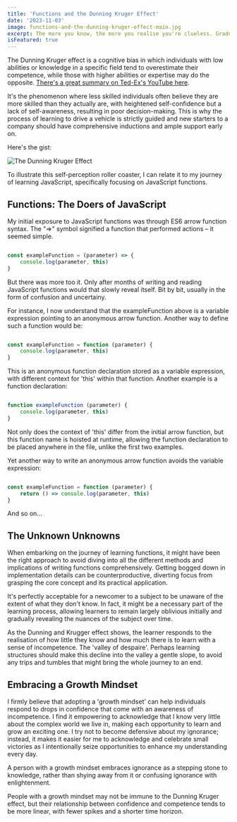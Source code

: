 ```yaml
---
title: 'Functions and the Dunning Kruger Effect'
date: '2023-11-03'
image: functions-and-the-dunning-kruger-effect-main.jpg
excerpt: The more you know, the more you realise you're clueless. Gradual exposure to details and a growth mindset help with the realisation.
isFeatured: true
---
```


The Dunning Kruger effect is a cognitive bias in which individuals with low abilities or knowledge in a specific field tend to overestimate their competence, while those with higher abilities or expertise may do the opposite.  [There's a great summary on Ted-Ex's YouTube here](https://youtu.be/pOLmD_WVY-E?si=F7eY9F4_9lPUtqh-).

It's the phenomenon where less skilled individuals often believe they are more skilled than they actually are, with heightened self-confidence but a lack of self-awareness, resulting in poor decision-making. This is why the process of learning to drive a vehicle is strictly guided and new starters to a company should have comprehensive inductions and ample support early on.

Here's the gist:

![The Dunning Kruger Effect](dunning-kruger-effect.svg)

To illustrate this self-perception roller coaster, I can relate it to my journey of learning JavaScript, specifically focusing on JavaScript functions.


## Functions: The Doers of JavaScript

My initial exposure to JavaScript functions was through ES6 arrow function syntax. The "=>" symbol signified a function that performed actions – it seemed simple.

```js

const exampleFunction = (parameter) => {
    console.log(parameter, this)
}

```

But there was more too it. Only after months of writing and reading JavaScript functions would that slowly reveal itself. Bit by bit, usually in the form of confusion and uncertainy. 

For instance, I now understand that the exampleFunction above is a variable expression pointing to an anonymous arrow function. Another way to define such a function would be:

```js

const exampleFunction = function (parameter) {
    console.log(parameter, this)
}

```

This is an anonymous function declaration stored as a variable expression, with different context for 'this' within that function. Another example is a function declaration:


```js

function exampleFunction (parameter) {
    console.log(parameter, this)
}

```

Not only does the context of 'this' differ from the initial arrow function, but this function name is hoisted at runtime, allowing the function declaration to be placed anywhere in the file, unlike the first two examples.

Yet another way to write an anonymous arrow function avoids the variable expression:

```js

const exampleFunction = function (parameter) {
    return () => console.log(parameter, this)
}

```

And so on...

## The Unknown Unknowns

When embarking on the journey of learning functions, it might have been the right approach to avoid diving into all the different methods and implications of writing functions comprehensively. Getting bogged down in implementation details can be counterproductive, diverting focus from grasping the core concept and its practical application.

It's perfectly acceptable for a newcomer to a subject to be unaware of the extent of what they don't know. In fact, it might be a necessary part of the learning process, allowing learners to remain largely oblivious initially and gradually revealing the nuances of the subject over time.

As the Dunning and Krugger effect shows, the learner responds to the realisation of how little they know and how much there is to learn with a sense of incompetence. The 'valley of despaire'. Perhaps learning structures should make this decline into the valley a gentle slope, to avoid any trips and tumbles that might bring the whole journey to an end. 

## Embracing a Growth Mindset

I firmly believe that adopting a 'growth mindset' can help individuals respond to drops in confidence that come with an awareness of incompetence. I find it empowering to acknowledge that I know very little about the complex world we live in, making each opportunity to learn and grow an exciting one. I try not to become defensive about my ignorance; instead, it makes it easier for me to acknowledge and celebrate small victories as I intentionally seize opportunities to enhance my understanding every day.

A person with a growth mindset embraces ignorance as a stepping stone to knowledge, rather than shying away from it or confusing ignorance with enlightenment. 

People with a growth mindset may not be immune to the Dunning Kruger effect, but their relationship between confidence and competence tends to be more linear, with fewer spikes and a shorter time horizon.







